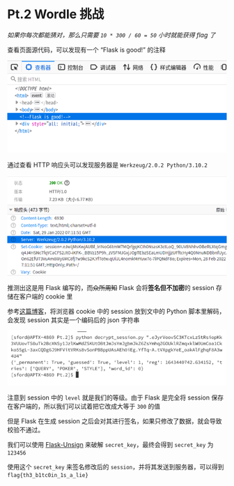# Pt.2 Wordle 挑战

*如果你每次都能猜对，那么只需要 `10 * 300 / 60 = 50` 小时就能获得 flag 了*

查看页面源代码，可以发现有一个 “Flask is good!” 的注释

![图1](assets/img1.png)

通过查看 HTTP 响应头可以发现服务器是 `Werkzeug/2.0.2 Python/3.10.2`

![图2](assets/img2.png)

推测出这是用 Flask 编写的，而~~众所周知~~ Flask 会将**签名但不加密**的 session 存储在客户端的 cookie 里

参考[这篇博客](https://www.leavesongs.com/PENETRATION/client-session-security.html)，将浏览器 cookie 中的 session 放到文中的 Python 脚本里解码，会发现 session 其实是一个编码后的 json 字符串

![图3](assets/img3.png)

注意到 session 中的 `level` 就是我们的等级。由于 Flask 是完全将 session 保存在客户端的，所以我们可以试着把它改成大等于 `300` 的值

但是 Flask 在生成 session 之后会对其进行签名，如果只修改了数据，就会导致校验不通过。

我们可以使用 [Flask-Unsign](https://github.com/Paradoxis/Flask-Unsign) 来破解 `secret_key`，最终会得到 `secret_key` 为 `123456`

使用这个 `secret_key` 来签名修改后的 `session`，并将其发送到服务器，可以得到 `flag{th3_b1tc0in_1s_a_lie}`

